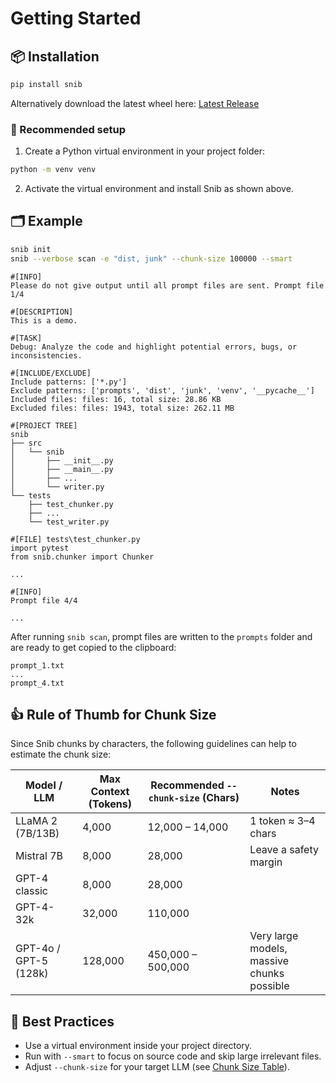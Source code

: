 # Getting Started

## 📦 Installation 

```bash
pip install snib
```

Alternatively download the latest wheel here: [Latest Release](https://github.com/patmllr/snib/releases/latest)

### 🧰 Recommended setup

1. Create a Python virtual environment in your project folder:

```bash
python -m venv venv
```

2. Activate the virtual environment and install Snib as shown above.

## 🗂️ Example 

```bash
snib init
snib --verbose scan -e "dist, junk" --chunk-size 100000 --smart
```

```text
#[INFO]
Please do not give output until all prompt files are sent. Prompt file 1/4

#[DESCRIPTION]
This is a demo.

#[TASK]
Debug: Analyze the code and highlight potential errors, bugs, or inconsistencies.

#[INCLUDE/EXCLUDE]
Include patterns: ['*.py']
Exclude patterns: ['prompts', 'dist', 'junk', 'venv', '__pycache__']
Included files: files: 16, total size: 28.86 KB
Excluded files: files: 1943, total size: 262.11 MB

#[PROJECT TREE]
snib
├── src
│   └── snib
│       ├── __init__.py
│       ├── __main__.py
│       ├── ...
│       └── writer.py
└── tests
    ├── test_chunker.py
    ├── ...
    └── test_writer.py

#[FILE] tests\test_chunker.py
import pytest
from snib.chunker import Chunker

...

#[INFO]
Prompt file 4/4

...
```

After running `snib scan`, prompt files are written to the `prompts` folder and are ready to get copied to the clipboard:

```text
prompt_1.txt
...
prompt_4.txt
```

## 👍 Rule of Thumb for Chunk Size

Since Snib chunks by characters, the following guidelines can help to estimate the chunk size:

| Model / LLM           | Max Context (Tokens) | Recommended `--chunk-size` (Chars) | Notes                                      |
| --------------------- | -------------------- | ---------------------------------- | ------------------------------------------ |
| LLaMA 2 (7B/13B)      | 4,000                | 12,000 – 14,000                    | 1 token ≈ 3–4 chars                        |
| Mistral 7B            | 8,000                | 28,000                             | Leave a safety margin                      |
| GPT-4 classic         | 8,000                | 28,000                             |                                            |
| GPT-4-32k             | 32,000               | 110,000                            |                                            |
| GPT-4o / GPT-5 (128k) | 128,000              | 450,000 – 500,000                  | Very large models, massive chunks possible |

## 🧠 Best Practices

- Use a virtual environment inside your project directory.
- Run with `--smart` to focus on source code and skip large irrelevant files.  
- Adjust `--chunk-size` for your target LLM (see [Chunk Size Table](#-rule-of-thumb-for-chunk-size)).  